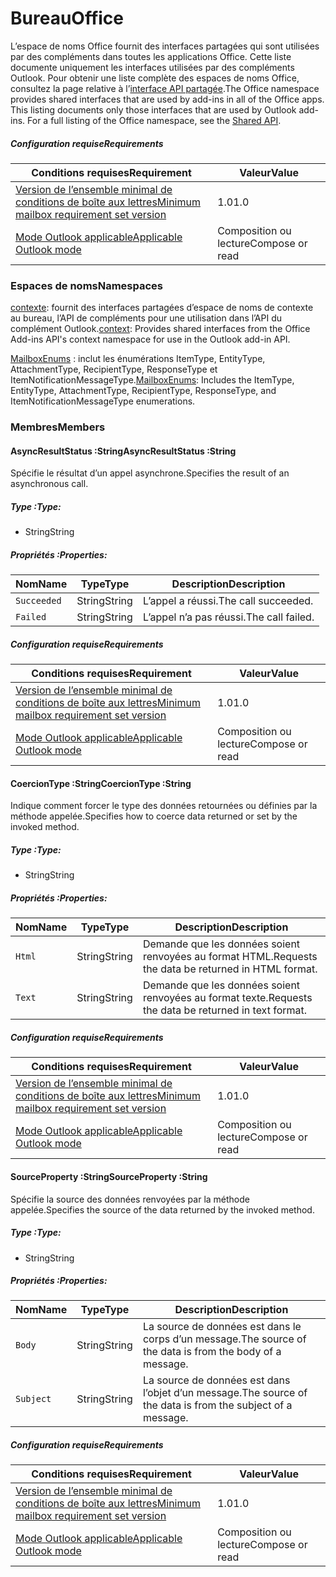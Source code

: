  

# <a name="office"></a><span data-ttu-id="9e360-101">Bureau</span><span class="sxs-lookup"><span data-stu-id="9e360-101">Office</span></span>

<span data-ttu-id="9e360-p101">L’espace de noms Office fournit des interfaces partagées qui sont utilisées par des compléments dans toutes les applications Office. Cette liste documente uniquement les interfaces utilisées par des compléments Outlook. Pour obtenir une liste complète des espaces de noms Office, consultez la page relative à l’[interface API partagée](/javascript/api/office).</span><span class="sxs-lookup"><span data-stu-id="9e360-p101">The Office namespace provides shared interfaces that are used by add-ins in all of the Office apps. This listing documents only those interfaces that are used by Outlook add-ins. For a full listing of the Office namespace, see the [Shared API](/javascript/api/office).</span></span>

##### <a name="requirements"></a><span data-ttu-id="9e360-104">Configuration requise</span><span class="sxs-lookup"><span data-stu-id="9e360-104">Requirements</span></span>

|<span data-ttu-id="9e360-105">Conditions requises</span><span class="sxs-lookup"><span data-stu-id="9e360-105">Requirement</span></span>| <span data-ttu-id="9e360-106">Valeur</span><span class="sxs-lookup"><span data-stu-id="9e360-106">Value</span></span>|
|---|---|
|[<span data-ttu-id="9e360-107">Version de l’ensemble minimal de conditions de boîte aux lettres</span><span class="sxs-lookup"><span data-stu-id="9e360-107">Minimum mailbox requirement set version</span></span>](/javascript/office/requirement-sets/outlook-api-requirement-sets)| <span data-ttu-id="9e360-108">1.0</span><span class="sxs-lookup"><span data-stu-id="9e360-108">1.0</span></span>|
|[<span data-ttu-id="9e360-109">Mode Outlook applicable</span><span class="sxs-lookup"><span data-stu-id="9e360-109">Applicable Outlook mode</span></span>](https://docs.microsoft.com/outlook/add-ins/#extension-points)| <span data-ttu-id="9e360-110">Composition ou lecture</span><span class="sxs-lookup"><span data-stu-id="9e360-110">Compose or read</span></span>|

### <a name="namespaces"></a><span data-ttu-id="9e360-111">Espaces de noms</span><span class="sxs-lookup"><span data-stu-id="9e360-111">Namespaces</span></span>

<span data-ttu-id="9e360-112">[contexte](Office.context.md): fournit des interfaces partagées d’espace de noms de contexte au bureau, l’API de compléments pour une utilisation dans l’API du complément Outlook.</span><span class="sxs-lookup"><span data-stu-id="9e360-112">[context](Office.context.md): Provides shared interfaces from the Office Add-ins API's context namespace for use in the Outlook add-in API.</span></span>

<span data-ttu-id="9e360-113">[MailboxEnums](/javascript/api/outlook/office.mailboxenums.attachmenttype) : inclut les énumérations ItemType, EntityType, AttachmentType, RecipientType, ResponseType et ItemNotificationMessageType.</span><span class="sxs-lookup"><span data-stu-id="9e360-113">[MailboxEnums](/javascript/api/outlook/office.mailboxenums.attachmenttype): Includes the ItemType, EntityType, AttachmentType, RecipientType, ResponseType, and ItemNotificationMessageType enumerations.</span></span>

### <a name="members"></a><span data-ttu-id="9e360-114">Membres</span><span class="sxs-lookup"><span data-stu-id="9e360-114">Members</span></span>

####  <a name="asyncresultstatus-string"></a><span data-ttu-id="9e360-115">AsyncResultStatus :String</span><span class="sxs-lookup"><span data-stu-id="9e360-115">AsyncResultStatus :String</span></span>

<span data-ttu-id="9e360-116">Spécifie le résultat d’un appel asynchrone.</span><span class="sxs-lookup"><span data-stu-id="9e360-116">Specifies the result of an asynchronous call.</span></span>

##### <a name="type"></a><span data-ttu-id="9e360-117">Type :</span><span class="sxs-lookup"><span data-stu-id="9e360-117">Type:</span></span>

*   <span data-ttu-id="9e360-118">String</span><span class="sxs-lookup"><span data-stu-id="9e360-118">String</span></span>

##### <a name="properties"></a><span data-ttu-id="9e360-119">Propriétés :</span><span class="sxs-lookup"><span data-stu-id="9e360-119">Properties:</span></span>

|<span data-ttu-id="9e360-120">Nom</span><span class="sxs-lookup"><span data-stu-id="9e360-120">Name</span></span>| <span data-ttu-id="9e360-121">Type</span><span class="sxs-lookup"><span data-stu-id="9e360-121">Type</span></span>| <span data-ttu-id="9e360-122">Description</span><span class="sxs-lookup"><span data-stu-id="9e360-122">Description</span></span>|
|---|---|---|
|`Succeeded`| <span data-ttu-id="9e360-123">String</span><span class="sxs-lookup"><span data-stu-id="9e360-123">String</span></span>|<span data-ttu-id="9e360-124">L’appel a réussi.</span><span class="sxs-lookup"><span data-stu-id="9e360-124">The call succeeded.</span></span>|
|`Failed`| <span data-ttu-id="9e360-125">String</span><span class="sxs-lookup"><span data-stu-id="9e360-125">String</span></span>|<span data-ttu-id="9e360-126">L’appel n’a pas réussi.</span><span class="sxs-lookup"><span data-stu-id="9e360-126">The call failed.</span></span>|

##### <a name="requirements"></a><span data-ttu-id="9e360-127">Configuration requise</span><span class="sxs-lookup"><span data-stu-id="9e360-127">Requirements</span></span>

|<span data-ttu-id="9e360-128">Conditions requises</span><span class="sxs-lookup"><span data-stu-id="9e360-128">Requirement</span></span>| <span data-ttu-id="9e360-129">Valeur</span><span class="sxs-lookup"><span data-stu-id="9e360-129">Value</span></span>|
|---|---|
|[<span data-ttu-id="9e360-130">Version de l’ensemble minimal de conditions de boîte aux lettres</span><span class="sxs-lookup"><span data-stu-id="9e360-130">Minimum mailbox requirement set version</span></span>](/javascript/office/requirement-sets/outlook-api-requirement-sets)| <span data-ttu-id="9e360-131">1.0</span><span class="sxs-lookup"><span data-stu-id="9e360-131">1.0</span></span>|
|[<span data-ttu-id="9e360-132">Mode Outlook applicable</span><span class="sxs-lookup"><span data-stu-id="9e360-132">Applicable Outlook mode</span></span>](https://docs.microsoft.com/outlook/add-ins/#extension-points)| <span data-ttu-id="9e360-133">Composition ou lecture</span><span class="sxs-lookup"><span data-stu-id="9e360-133">Compose or read</span></span>|
####  <a name="coerciontype-string"></a><span data-ttu-id="9e360-134">CoercionType :String</span><span class="sxs-lookup"><span data-stu-id="9e360-134">CoercionType :String</span></span>

<span data-ttu-id="9e360-135">Indique comment forcer le type des données retournées ou définies par la méthode appelée.</span><span class="sxs-lookup"><span data-stu-id="9e360-135">Specifies how to coerce data returned or set by the invoked method.</span></span>

##### <a name="type"></a><span data-ttu-id="9e360-136">Type :</span><span class="sxs-lookup"><span data-stu-id="9e360-136">Type:</span></span>

*   <span data-ttu-id="9e360-137">String</span><span class="sxs-lookup"><span data-stu-id="9e360-137">String</span></span>

##### <a name="properties"></a><span data-ttu-id="9e360-138">Propriétés :</span><span class="sxs-lookup"><span data-stu-id="9e360-138">Properties:</span></span>

|<span data-ttu-id="9e360-139">Nom</span><span class="sxs-lookup"><span data-stu-id="9e360-139">Name</span></span>| <span data-ttu-id="9e360-140">Type</span><span class="sxs-lookup"><span data-stu-id="9e360-140">Type</span></span>| <span data-ttu-id="9e360-141">Description</span><span class="sxs-lookup"><span data-stu-id="9e360-141">Description</span></span>|
|---|---|---|
|`Html`| <span data-ttu-id="9e360-142">String</span><span class="sxs-lookup"><span data-stu-id="9e360-142">String</span></span>|<span data-ttu-id="9e360-143">Demande que les données soient renvoyées au format HTML.</span><span class="sxs-lookup"><span data-stu-id="9e360-143">Requests the data be returned in HTML format.</span></span>|
|`Text`| <span data-ttu-id="9e360-144">String</span><span class="sxs-lookup"><span data-stu-id="9e360-144">String</span></span>|<span data-ttu-id="9e360-145">Demande que les données soient renvoyées au format texte.</span><span class="sxs-lookup"><span data-stu-id="9e360-145">Requests the data be returned in text format.</span></span>|

##### <a name="requirements"></a><span data-ttu-id="9e360-146">Configuration requise</span><span class="sxs-lookup"><span data-stu-id="9e360-146">Requirements</span></span>

|<span data-ttu-id="9e360-147">Conditions requises</span><span class="sxs-lookup"><span data-stu-id="9e360-147">Requirement</span></span>| <span data-ttu-id="9e360-148">Valeur</span><span class="sxs-lookup"><span data-stu-id="9e360-148">Value</span></span>|
|---|---|
|[<span data-ttu-id="9e360-149">Version de l’ensemble minimal de conditions de boîte aux lettres</span><span class="sxs-lookup"><span data-stu-id="9e360-149">Minimum mailbox requirement set version</span></span>](/javascript/office/requirement-sets/outlook-api-requirement-sets)| <span data-ttu-id="9e360-150">1.0</span><span class="sxs-lookup"><span data-stu-id="9e360-150">1.0</span></span>|
|[<span data-ttu-id="9e360-151">Mode Outlook applicable</span><span class="sxs-lookup"><span data-stu-id="9e360-151">Applicable Outlook mode</span></span>](https://docs.microsoft.com/outlook/add-ins/#extension-points)| <span data-ttu-id="9e360-152">Composition ou lecture</span><span class="sxs-lookup"><span data-stu-id="9e360-152">Compose or read</span></span>|
####  <a name="sourceproperty-string"></a><span data-ttu-id="9e360-153">SourceProperty :String</span><span class="sxs-lookup"><span data-stu-id="9e360-153">SourceProperty :String</span></span>

<span data-ttu-id="9e360-154">Spécifie la source des données renvoyées par la méthode appelée.</span><span class="sxs-lookup"><span data-stu-id="9e360-154">Specifies the source of the data returned by the invoked method.</span></span>

##### <a name="type"></a><span data-ttu-id="9e360-155">Type :</span><span class="sxs-lookup"><span data-stu-id="9e360-155">Type:</span></span>

*   <span data-ttu-id="9e360-156">String</span><span class="sxs-lookup"><span data-stu-id="9e360-156">String</span></span>

##### <a name="properties"></a><span data-ttu-id="9e360-157">Propriétés :</span><span class="sxs-lookup"><span data-stu-id="9e360-157">Properties:</span></span>

|<span data-ttu-id="9e360-158">Nom</span><span class="sxs-lookup"><span data-stu-id="9e360-158">Name</span></span>| <span data-ttu-id="9e360-159">Type</span><span class="sxs-lookup"><span data-stu-id="9e360-159">Type</span></span>| <span data-ttu-id="9e360-160">Description</span><span class="sxs-lookup"><span data-stu-id="9e360-160">Description</span></span>|
|---|---|---|
|`Body`| <span data-ttu-id="9e360-161">String</span><span class="sxs-lookup"><span data-stu-id="9e360-161">String</span></span>|<span data-ttu-id="9e360-162">La source de données est dans le corps d’un message.</span><span class="sxs-lookup"><span data-stu-id="9e360-162">The source of the data is from the body of a message.</span></span>|
|`Subject`| <span data-ttu-id="9e360-163">String</span><span class="sxs-lookup"><span data-stu-id="9e360-163">String</span></span>|<span data-ttu-id="9e360-164">La source de données est dans l’objet d’un message.</span><span class="sxs-lookup"><span data-stu-id="9e360-164">The source of the data is from the subject of a message.</span></span>|

##### <a name="requirements"></a><span data-ttu-id="9e360-165">Configuration requise</span><span class="sxs-lookup"><span data-stu-id="9e360-165">Requirements</span></span>

|<span data-ttu-id="9e360-166">Conditions requises</span><span class="sxs-lookup"><span data-stu-id="9e360-166">Requirement</span></span>| <span data-ttu-id="9e360-167">Valeur</span><span class="sxs-lookup"><span data-stu-id="9e360-167">Value</span></span>|
|---|---|
|[<span data-ttu-id="9e360-168">Version de l’ensemble minimal de conditions de boîte aux lettres</span><span class="sxs-lookup"><span data-stu-id="9e360-168">Minimum mailbox requirement set version</span></span>](/javascript/office/requirement-sets/outlook-api-requirement-sets)| <span data-ttu-id="9e360-169">1.0</span><span class="sxs-lookup"><span data-stu-id="9e360-169">1.0</span></span>|
|[<span data-ttu-id="9e360-170">Mode Outlook applicable</span><span class="sxs-lookup"><span data-stu-id="9e360-170">Applicable Outlook mode</span></span>](https://docs.microsoft.com/outlook/add-ins/#extension-points)| <span data-ttu-id="9e360-171">Composition ou lecture</span><span class="sxs-lookup"><span data-stu-id="9e360-171">Compose or read</span></span>|